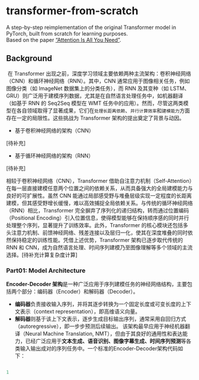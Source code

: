 # transformer-from-scratch

A step-by-step reimplementation of the original Transformer model in PyTorch, built from scratch for learning purposes.  
Based on the paper [“Attention Is All You Need”](https://arxiv.org/abs/1706.03762).

## Background

​	在 Transformer 出现之前，深度学习领域主要依赖两种主流架构：卷积神经网络（CNN）和循环神经网络（RNN）。其中，CNN 通常应用于图像相关任务，例如图像分类（如 ImageNet 数据集上的分类任务），而 RNN 及其变种（如 LSTM、GRU）则广泛用于建模序列数据，尤其是在自然语言处理任务中，如机器翻译（如基于 RNN 的 Seq2Seq 模型在 WMT 任务中的应用）。然而，尽管这两类模型在各自领域取得了显著成果，它们在`处理长距离依赖`、`并行计算效率`和`建模能力`方面存在一定的局限性。这些挑战为 Transformer 架构的提出奠定了背景与动因。

- 基于卷积神经网络的架构（CNN）

[待补充]

- 基于循环神经网络的架构（RNN）

[待补充]



相较于卷积神经网络（CNN），Transformer 借助自注意力机制（Self-Attention）在每一层直接建模任意两个位置之间的依赖关系，从而具备强大的全局建模能力与良好的可扩展性。虽然 CNN 能通过局部感受野与堆叠层级实现一定程度的长距离建模，但其感受野增长缓慢，难以高效捕捉全局依赖关系。与传统的循环神经网络（RNN）相比，Transformer 完全摒弃了序列化的递归结构，转而通过位置编码（Positional Encoding）引入位置信息，使得模型能够在保持顺序感的同时并行处理整个序列，显著提升了训练效率。此外，Transformer 的核心模块还包括多头注意力机制、前馈神经网络、残差连接以及层归一化，使其在深度堆叠的同时依然保持稳定的训练性能。凭借上述优势，Transformer 架构已逐步取代传统的 RNN 和 CNN，成为自然语言处理、时间序列建模乃至图像理解等多个领域的主流选择。[待补充计算复杂度计算]


### Part01: Model Architecture
**Encoder-Decoder 架构**是一种广泛应用于序列建模任务的神经网络结构，主要包括两个部分：编码器（Encoder）和解码器（Decoder）。
- **编码器**负责接收输入序列，并将其逐步转换为一个固定长度或可变长度的上下文表示（context representation），即高维语义向量。
- **解码器**则基于该上下文表示，逐步生成目标输出序列，通常采用自回归方式（autoregressive），即一步步预测后续输出。
该架构最早应用于神经机器翻译（Neural Machine Translation, NMT），但由于其良好的通用性和表达能力，已经广泛应用于**文本生成、语音识别、图像字幕生成、时间序列预测**等各类输入输出成对的序列任务中。一个标准的Encoder-Decoder架构代码如下：
```python

1
```
